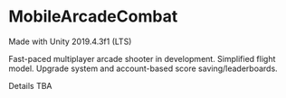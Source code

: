 # MobileArcadeCombat

Made with Unity 2019.4.3f1 (LTS)

Fast-paced multiplayer arcade shooter in development. Simplified flight model. Upgrade system and account-based score saving/leaderboards.

Details TBA
